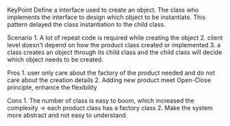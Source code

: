 KeyPoint 
    Define a interface used to create an object.
    The class who implements the interface to design which object to be instantiate.
    This pattern delayed the class instantiation to the child class.

Scenario
    1. A lot of repeat code is required while creating the object
    2. client level doesn't depend on how the product class created or implemented
    3. a class creates an object through its child class and the child class will decide which object needs to be created. 

Pros
    1. user only care about the factory of the product needed and do not care about the creation details
    2. Adding new product meet Open-Close principle, enhance the flexibility

Cons
    1. The number of class is easy to boom, which increased the complexity
        -> each product class has a factory class 
    2. Make the system more abstract and not easy to understand.
        



